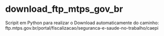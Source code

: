 # download_ftp_mtps_gov_br
Scripit em Python para realizar o Download automaticamente do caminho: ftp.mtps.gov.br/portal/fiscalizacao/seguranca-e-saude-no-trabalho/caepi
